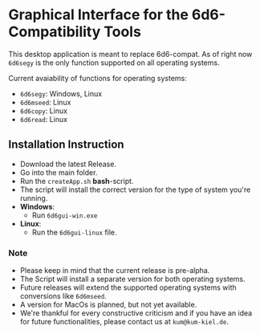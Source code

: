 # Graphical Interface for the 6d6-Compatibility Tools

This desktop application is meant to replace 6d6-compat. As of right now `6d6segy` is the only function supported on all operating systems.

Current avaiability of functions for operating systems:

* `6d6segy`: Windows, Linux
* `6d6mseed`: Linux
* `6d6copy`: Linux
* `6d6read`: Linux

## Installation Instruction

* Download the latest Release.
* Go into the main folder.
* Run the `createApp.sh` **bash**-script.
* The script will install the correct version for the type of system you're running.
* **Windows**:
  * Run `6d6gui-win.exe`
* **Linux**:
  * Run the `6d6gui-linux` file.

### Note

* Please keep in mind that the current release is pre-alpha.
* The Script will install a separate version for both operating systems.
* Future releases will extend the supported operating systems with conversions like `6d6mseed`.
* A version for MacOs is planned, but not yet available.
* We're thankful for every constructive criticism and if you have an idea for future functionalities, please contact us at `kum@kum-kiel.de`.
